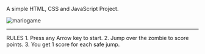 A simple HTML, CSS and JavaScript Project.

![mariogame](https://user-images.githubusercontent.com/66488392/158213075-565d428e-0f56-4341-8c52-8bdf2ee3edd7.PNG)
<hr>
RULES
1. Press any Arrow key to start.
2. Jump over the zombie to score points.
3. You get 1 score for each safe jump. 

